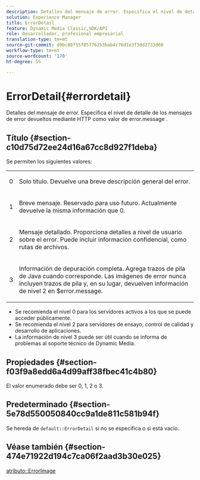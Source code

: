 ```yaml
---
description: Detalles del mensaje de error. Especifica el nivel de detalle de los mensajes de error devueltos mediante HTTP como valor de error.message .
solution: Experience Manager
title: ErrorDetail
feature: Dynamic Media Classic,SDK/API
role: Desarrollador, profesional empresarial
translation-type: tm+mt
source-git-commit: d0bc88f55f857762b3bab4c76d1e3f3dd2733d60
workflow-type: tm+mt
source-wordcount: '170'
ht-degree: 5%

---
```



# ErrorDetail{#errordetail}

Detalles del mensaje de error. Especifica el nivel de detalle de los mensajes de error devueltos mediante HTTP como valor de error.message .

## Título {#section-c10d75d72ee24d16a67cc8d927f1deba}

Se permiten los siguientes valores:

<table id="simpletable_7904444FF9F14D678F05094CA9E45664"> 
 <tr class="strow"> 
  <td class="stentry"> <p>0 </p></td> 
  <td class="stentry"> <p>Solo título. Devuelve una breve descripción general del error. </p></td> 
 </tr> 
 <tr class="strow"> 
  <td class="stentry"> <p>1 </p></td> 
  <td class="stentry"> <p>Breve mensaje. Reservado para uso futuro. Actualmente devuelve la misma información que 0. </p></td> 
 </tr> 
 <tr class="strow"> 
  <td class="stentry"> <p>2 </p></td> 
  <td class="stentry"> <p>Mensaje detallado. Proporciona detalles a nivel de usuario sobre el error. Puede incluir información confidencial, como rutas de archivos. </p></td> 
 </tr> 
 <tr class="strow"> 
  <td class="stentry"> <p>3 </p></td> 
  <td class="stentry"> <p>Información de depuración completa. Agrega trazos de pila de Java cuando corresponde. Las imágenes de error nunca incluyen trazos de pila y, en su lugar, devuelven información de nivel 2 en <span class="codeph"> $error.message</span>. </p></td> 
 </tr> 
</table>

* Se recomienda el nivel 0 para los servidores activos a los que se puede acceder públicamente.
* Se recomienda el nivel 2 para servidores de ensayo, control de calidad y desarrollo de aplicaciones.
* La información de nivel 3 puede ser útil cuando se informa de problemas al soporte técnico de Dynamic Media.

## Propiedades {#section-f03f9a8edd6a4d99aff38fbec41c4b80}

El valor enumerado debe ser 0, 1, 2 o 3.

## Predeterminado {#section-5e78d550050840cc9a1de811c581b94f}

Se hereda de `default::ErrorDetail` si no se especifica o si está vacío.

## Véase también {#section-474e71922d194c7ca06f2aad3b30e025}

[atributo::ErrorImage](../../../../../ir-api/material-cat/image-rendering-api-ref/c-ir-material-catalog/c-ir-attributes-reference/r-ir-errorimage.md#reference-b58bdaba96074c52802ca8dc54bfe2f0)
